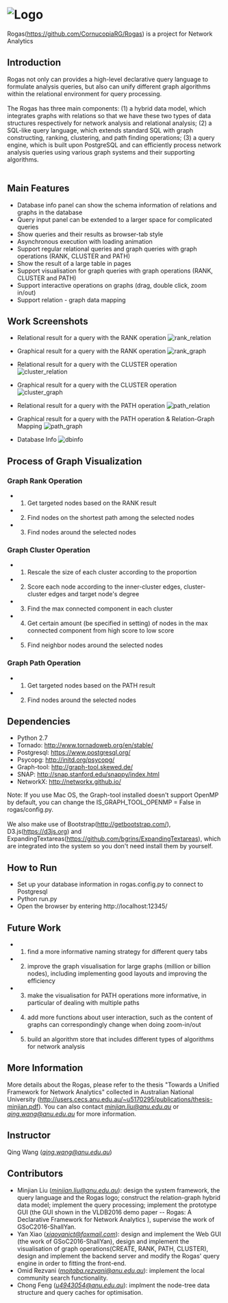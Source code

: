 # ![Logo](https://cecs.anu.edu.au/sites/default/files/styles/anu_doublenarrow_440_scale/public/images/rogas-web.jpg?itok=JfEfhc1_)
Rogas(https://github.com/CornucopiaRG/Rogas) is a project for Network Analytics


## Introduction
Rogas not only can provides a high-level declarative query language to 
formulate analysis queries, but also can unify different graph algorithms 
within the relational environment for query processing.
<br>
<br>
The Rogas has three main components: (1) a hybrid data model, which 
integrates graphs with relations so that we have these two types of data 
structures respectively for network analysis and relational analysis; 
(2) a SQL-like query language, which extends standard SQL with 
graph constructing, ranking, clustering, and path finding operations; 
(3) a query engine, which is built upon PostgreSQL and can efficiently process 
network analysis queries using various graph systems and 
their supporting algorithms.
<br>
<br>

## Main Features
- Database info panel can show the schema information of relations and graphs in the database
- Query input panel can be extended to a larger space for complicated queries
- Show queries and their results as browser-tab style
- Asynchronous execution with loading animation
- Support regular relational queries and graph queries with graph operations (RANK, CLUSTER and PATH) 
- Show the result of a large table in pages 
- Support visualisation for graph queries with graph operations (RANK, CLUSTER and PATH) 
- Support interactive operations on graphs (drag, double click, zoom in/out) 
- Support relation - graph data mapping

## Work Screenshots
- Relational result for a query with the RANK operation
![rank_relation](https://scontent-lga3-1.xx.fbcdn.net/v/t31.0-8/21083342_919659161515806_4718643341927717323_o.jpg?oh=a8297e822ad18f0663f3a6a7c6909b79&oe=5A5EA1D5)

- Graphical result for a query with the RANK operation
![rank_graph](https://scontent-lga3-1.xx.fbcdn.net/v/t31.0-8/21125702_919659144849141_8898442456570080374_o.jpg?oh=001be606e035434ae4a30c02d501ebc2&oe=5A27C4E2)

- Relational result for a query with the CLUSTER operation
![cluster_relation](https://scontent-lga3-1.xx.fbcdn.net/v/t31.0-8/21125686_919659118182477_4669227882070502344_o.jpg?oh=f4b8b85f195cdfcc6e003bc209b94cf0&oe=5A16584B)

- Graphical result for a query with the CLUSTER operation
![cluster_graph](https://scontent-lga3-1.xx.fbcdn.net/v/t31.0-8/21167343_919659121515810_4963809998576747306_o.jpg?oh=e080bdacc41792f8f6bd8488eec9fc3f&oe=5A2F9602)

- Relational result for a query with the PATH operation
![path_relation](https://scontent-lga3-1.xx.fbcdn.net/v/t31.0-8/21246579_919659138182475_5021826132940902360_o.jpg?oh=49b958a3db48e01b2267157415632049&oe=5A1FAB08)

- Graphical result for a query with the PATH operation & Relation-Graph Mapping
![path_graph](https://scontent-lga3-1.xx.fbcdn.net/v/t31.0-8/21167515_919659134849142_7137453644422028625_o.jpg?oh=f7745e8c0296065531a898d92d15368f&oe=5A612DDE)

- Database Info
![dbinfo](https://scontent-lga3-1.xx.fbcdn.net/v/t31.0-8/21246405_919659114849144_3518535802659986691_o.jpg?oh=0df3617bcd070440f63f6896d8cd4639&oe=5A252080)

## Process of Graph Visualization
### Graph Rank Operation 
- 1) Get targeted nodes based on the RANK result
- 2) Find nodes on the shortest path among the selected nodes
- 3) Find nodes around the selected nodes

### Graph Cluster Operation 
- 1) Rescale the size of each cluster according to the proportion
- 2) Score each node according to the inner-cluster edges, cluster-cluster edges and target node's degree
- 3) Find the max connected component in each cluster
- 4) Get certain amount (be specified in setting) of nodes in the max connected component from high score to low score
- 5) Find neighbor nodes around the selected nodes

### Graph Path Operation 
- 1) Get targeted nodes based on the PATH result
- 2) Find nodes around the selected nodes

## Dependencies 
* Python 2.7
* Tornado: http://www.tornadoweb.org/en/stable/
* Postgresql: https://www.postgresql.org/ 
* Psycopg: http://initd.org/psycopg/
* Graph-tool: http://graph-tool.skewed.de/
* SNAP: http://snap.stanford.edu/snappy/index.html
* NetworkX: http://networkx.github.io/  

Note: If you use Mac OS, the Graph-tool installed doesn't support OpenMP by default, you can change the  IS\_GRAPH\_TOOL\_OPENMP = False in rogas/config.py.
<br>
<br>
We also make use of Bootstrap(http://getbootstrap.com/), D3.js(https://d3js.org) and ExpandingTextareas(https://github.com/bgrins/ExpandingTextareas), which are integrated into the system so  you don't need install them by yourself.

## How to Run
- Set up your database information in rogas.config.py to connect to Postgresql
- Python run.py
- Open the browser by entering http://localhost:12345/

## Future Work
- 1) find a more informative naming strategy for different query tabs
- 2) improve the graph visualisation for large graphs (million or billion nodes), including implementing good layouts and improving the efficiency 
- 3) make the visualisation for PATH operations more informative, in particular of dealing with multiple paths
- 4) add more functions about user interaction, such as the content of graphs can correspondingly change when doing zoom-in/out
- 5) build an algorithm store that includes different types of algorithms for network analysis 

## More Information
More details about the Rogas, please refer to 
the thesis "Towards a Unified Framework for Network Analytics" collected in 
Australian National University (http://users.cecs.anu.edu.au/~u5170295/publications/thesis-minjian.pdf). You can also 
contact *minjian.liu@anu.edu.au* or *qing.wang@anu.edu.au* for more information.

## Instructor
Qing Wang (*qing.wang@anu.edu.au*)

## Contributors
- Minjian Liu (*minjian.liu@anu.edu.au*): design the system framework, the query language and the Rogas logo; construct the relation-graph hybrid data model; implement the query processing; implement the prototype GUI (the GUI shown in the VLDB2016 demo paper -- Rogas: A Declarative Framework for Network Analytics ), supervise the work of GSoC2016-ShallYan.
- Yan Xiao (*xiaoyanict@foxmail.com*): design and implement the Web GUI (the work of GSoC2016-ShallYan), design and implement the visualisation of graph operations(CREATE, RANK, PATH, CLUSTER), design and implement the backend server and modify the Rogas' query engine in order to fitting the front-end.
- Omid Rezvani (*mojtaba.rezvani@anu.edu.au*): implement the local community search functionality.
- Chong Feng (*u4943054@anu.edu.au*): implment the node-tree data structure and query caches for optimisation.
